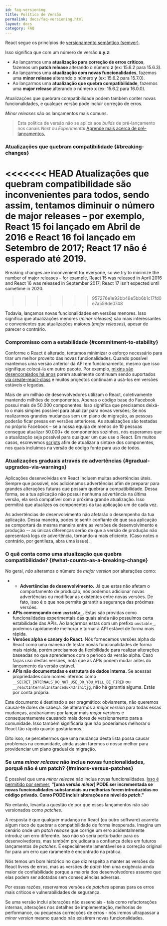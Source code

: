 ```yaml
---
id: faq-versioning
title: Política de Versão
permalink: docs/faq-versioning.html
layout: docs
category: FAQ
---
```


React segue os princípios de [versionamento semântico (semver)](https://semver.org/).

Isso significa que com um número de versão **x.y.z**:

* Ao lançarmos uma **atualização para correção de erros críticos**, fazemos um **patch release** alterando o número **z** (ex: 15.6.2 para 15.6.3).
* Ao lançarmos uma **atualização com novas funcionalidades**, fazemos uma **minor release** alterando o número **y** (ex: 15.6.2 para 15.7.0).
* Ao lançarmos uma **atualização que quebra compatibilidade**, fazemos uma **major release** alterando o número **x** (ex: 15.6.2 para 16.0.0).

Atualizações que quebram compatibilidade podem também conter novas funcionalidades, e qualquer versão pode incluir correção de erros.

_Minor releases_ são os lançamentos mais comuns.

> Esta política de versão não se aplica aos _builds_ de pré-lançamento nos canais _Next_ ou _Experimental_ [Aprende mais acerca de pré-lançamentos.](/docs/release-channels.html)

### Atualizações que quebram compatibilidade {#breaking-changes}

<<<<<<< HEAD
Atualizações que quebram compatibilidade são inconvenientes para todos, sendo assim, tentamos diminuir o número de major releases – por exemplo, React 15 foi lançado em Abril de 2016 e React 16 foi lançado em Setembro de 2017; React 17 não é esperado até 2019.
=======
Breaking changes are inconvenient for everyone, so we try to minimize the number of major releases – for example, React 15 was released in April 2016 and React 16 was released in September 2017; React 17 isn't expected until sometime in 2020.
>>>>>>> 957276e1e92bb48e5bb6b1c17fd0e7a559de0748

Todavia, lançamos novas funcionalidades em versões menores. Isso significa que atualizações menores (_minor releases_) são mais interessantes e convenientes que atualizações maiores (_major releases_), apesar de parecer o contrário.

### Compromisso com a estabilidade {#commitment-to-stability}

Conforme o React é alterado, tentamos minimizar o esforço necessário para tirar um melhor proveito das novas funcionalidades. Quando possível mantemos uma versão anterior da API em funcionamento, mesmo que isso signifique colocá-la em outro pacote. Por exemplo, [mixins são desencorajados há anos](/blog/2016/07/13/mixins-considered-harmful.html) porém atualmente continuam sendo suportados [via create-react-class](/docs/react-without-es6.html#mixins) e muitos projectos continuam a usá-los em versões estáveis e legadas.

Mais de um milhão de desenvolvedores utilizam o React, coletivamente mantendo milhões de componentes. Apenas o código base do Facebook possui mais de 50.000 componentes. Isso significa que precisamos deixá-lo o mais simples possível para atualizar para novas versões; Se nós realizarmos grandes mudanças sem um plano de migração, as pessoas poderão ficar presas em versões anteriores. As atualizações são testadas no próprio Facebook – se a nossa equipa de menos de 10 pessoas consegue atualizar 50.000+ de componentes sozinhos, nós esperamos que a atualização seja possível para qualquer um que use o React. Em muitos casos, escrevemos [scripts](https://github.com/reactjs/react-codemod) afim de atualizar a sintaxe dos componentes, nos quais incluímos na versão de código fonte para uso de todos.

### Atualizações graduais através de advertências {#gradual-upgrades-via-warnings}

Aplicações desenvolvidas em React incluem muitas advertências úteis. Sempre que possível, nós adicionamos advertências afim de preparar para grandes alterações futuras que possam quebrar a compatibilidade. Dessa forma, se a tua aplicação não possui nenhuma advertência na última versão, ela será compatível com a próxima grande atualização. Isso permitirá que atualizes os componentes da tua aplicação um de cada vez.

As advertências de desenvolvimento não afetarão o desempenho da tua aplicação. Dessa maneira, podes te sentir confiante de que sua aplicação se comportará da mesma maneira entre as versões de desenvolvimento e produção -- as únicas diferenças serão de que a versão de produção não apresentará logs de advertência, tornando-a mais eficiente. (Caso notes o contrário, por gentileza, abra uma issue).

### O quê conta como uma atualização que quebra compatibilidade? {#what-counts-as-a-breaking-change}

No geral, *não* alteramos o número de _major version_ por alterações como:

* * **Advertências de desenvolvimento.** Já que estas não afetam o comportamento de produção, nós podemos adicionar novas advertências ou modificar as existentes entre novas versões. De fato, isso é o que nos permite garantir a segurança das próximas versões. 
* **APIs començando com `unstable_`.** Estas são providas como funcionalidades experimentais das quais ainda não possuímos certa estabilidade das APIs. Ao lançarmos estas com um prefixo `unstable_`, podemos rapidamente melhorar e tornar a API estável de forma mais rápida.  
* **Versões alpha e canary do React.** Nós fornecemos versões alpha do React como uma maneira de testar novas funcionalidades de forma mais rápida, porém precisamos da flexibilidade para realizar alterações baseadas no que aprendemos com o período da versão alpha. Caso faças uso destas versões, nota que as APIs podem mudar antes do lançamento da versão estável. 
* **APIs não documentadas e estrutura de dados interna.** Se acessas propriedades com nomes internos como `__SECRET_INTERNALS_DO_NOT_USE_OR_YOU_WILL_BE_FIRED` ou `__reactInternalInstance$uk43rzhitjg`, não há garantia alguma. Estás por conta própria.

Este documento é destinado a ser pragmático: obviamente, não queremos causar-te dores de cabeça. Se alterarmos a _major version_ para todas essas mudanças, acabaríamos por lançar mais _major versions_ e consequentemente causando mais dores de versionamento para a comunidade. Isso também significaria que não poderíamos melhorar o React tão rápido quanto gostaríamos.

Dito isso, se percebermos que uma mudança desta lista possa causar problemas na comunidade, ainda assim faremos o nosso melhor para providenciar um plano gradual de migração.

### Se uma _minor release_ não inclue novas funcionalidades, porquê não é um patch? {#minors-versus-patches}

É possível que uma _minor release_ não inclua novas funcionalidades. [Isso é permitido por semver](https://semver.org/#spec-item-7), **"[uma versão _minor_] PODE ser incrementada se novas funcionalidades substanciais ou melhorias forem introduzidas no código privado. Como PODE incluir alterações no nível do _patch_."**

No entanto, levanta a questão de por que esses lançamentos não são versionados como _patches_.

A resposta é que qualquer mudança no React (ou outro software) acarreta algum risco de quebrar a compatibilidade de forma inesperada. Imagina um cenário onde um _patch release_ que corrige um erro acidentalmente introduz um erro diferente. Isso não só seria perturbador para os desenvolvedores, mas também prejudicaria a confiança deles em futuros lançamentos de _patches_. É especialmente lamentável se a correção original for para um erro que raramente é encontrado na prática.

Nós temos um bom histórico no que diz respeito a manter as versões do React livres de erros, mas as versões de _patch_ têm uma exigência ainda maior de confiabilidade porque a maioria dos desenvolvedores assume que elas podem ser adotadas sem consequências adversas.

Por essas razões, reservamos versões de _patches_ apenas para os erros mais críticos e vulnerabilidades de segurança.

Se uma versão inclui alterações não essenciais - tais como refactorações internas, alterações nos detalhes de implementação, melhorias de performance, ou pequenas correcções de erros - nós iremos ultrapassar a _minor version_ mesmo quando não existirem novas funcionalidades.
